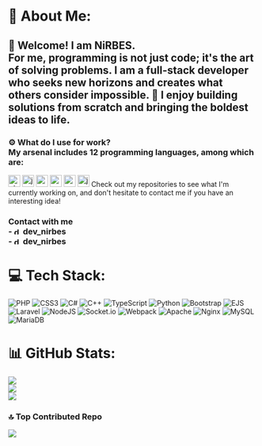 # 💫 About Me:
## 👋 Welcome! I am NiRBES.<br>For me, programming is not just code; it's the art of solving problems. I am a full-stack developer who seeks new horizons and creates what others consider impossible. 🚀 I enjoy building solutions from scratch and bringing the boldest ideas to life.
### ⚙️ What do I use for work?<br>My arsenal includes 12 programming languages, among which are:
<img src="https://www.vectorlogo.zone/logos/php/php-icon.svg" alt="php" width="24" height="24" /> <img src="https://www.vectorlogo.zone/logos/javascript/javascript-icon.svg" alt="javascript" width="24" height="24" /> <img src="https://www.vectorlogo.zone/logos/python/python-icon.svg" alt="python" width="24" height="24" /> <img src="https://www.vectorlogo.zone/logos/isocpp/isocpp-icon.svg" alt="c++" width="24" height="24" /> <img src="https://www.vectorlogo.zone/logos/golang/golang-icon.svg" alt="go" width="24" height="24" /> <img src="https://www.vectorlogo.zone/logos/java/java-icon.svg" alt="java" width="24" height="24" />
Check out my repositories to see what I'm currently working on, and don't hesitate to contact me if you have an interesting idea!
### Contact with me<br>- <img src="https://www.vectorlogo.zone/logos/discord/discord-tile.svg" alt="discord" width="14" height="14" /> dev_nirbes<br>- <img src="https://www.vectorlogo.zone/logos/telegram/telegram-tile.svg" alt="discord" width="14" height="14" /> dev_nirbes<br>


# 💻 Tech Stack:
![PHP](https://img.shields.io/badge/php-%23777BB4.svg?style=for-the-badge&logo=php&logoColor=white) ![CSS3](https://img.shields.io/badge/css3-%231572B6.svg?style=for-the-badge&logo=css3&logoColor=white) ![C#](https://img.shields.io/badge/c%23-%23239120.svg?style=for-the-badge&logo=csharp&logoColor=white) ![C++](https://img.shields.io/badge/c++-%2300599C.svg?style=for-the-badge&logo=c%2B%2B&logoColor=white) ![TypeScript](https://img.shields.io/badge/typescript-%23007ACC.svg?style=for-the-badge&logo=typescript&logoColor=white) ![Python](https://img.shields.io/badge/python-3670A0?style=for-the-badge&logo=python&logoColor=ffdd54) ![Bootstrap](https://img.shields.io/badge/bootstrap-%238511FA.svg?style=for-the-badge&logo=bootstrap&logoColor=white) ![EJS](https://img.shields.io/badge/ejs-%23B4CA65.svg?style=for-the-badge&logo=ejs&logoColor=black) ![Laravel](https://img.shields.io/badge/laravel-%23FF2D20.svg?style=for-the-badge&logo=laravel&logoColor=white) ![NodeJS](https://img.shields.io/badge/node.js-6DA55F?style=for-the-badge&logo=node.js&logoColor=white) ![Socket.io](https://img.shields.io/badge/Socket.io-black?style=for-the-badge&logo=socket.io&badgeColor=010101) ![Webpack](https://img.shields.io/badge/webpack-%238DD6F9.svg?style=for-the-badge&logo=webpack&logoColor=black) ![Apache](https://img.shields.io/badge/apache-%23D42029.svg?style=for-the-badge&logo=apache&logoColor=white) ![Nginx](https://img.shields.io/badge/nginx-%23009639.svg?style=for-the-badge&logo=nginx&logoColor=white) ![MySQL](https://img.shields.io/badge/mysql-4479A1.svg?style=for-the-badge&logo=mysql&logoColor=white) ![MariaDB](https://img.shields.io/badge/MariaDB-003545?style=for-the-badge&logo=mariadb&logoColor=white)
# 📊 GitHub Stats:
![](https://github-readme-stats.vercel.app/api?username=NiRBES02&theme=dark&hide_border=false&include_all_commits=true&count_private=false)<br/>
![](https://nirzak-streak-stats.vercel.app/?user=NiRBES02&theme=dark&hide_border=false)<br/>
![](https://github-readme-stats.vercel.app/api/top-langs/?username=NiRBES02&theme=dark&hide_border=false&include_all_commits=true&count_private=false&layout=compact)

### 🔝 Top Contributed Repo
![](https://github-contributor-stats.vercel.app/api?username=NiRBES02&limit=5&theme=dark&combine_all_yearly_contributions=true)

<!-- Proudly created with GPRM ( https://gprm.itsvg.in ) -->